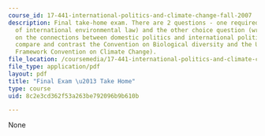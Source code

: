 ```yaml
---
course_id: 17-441-international-politics-and-climate-change-fall-2007
description: Final take-home exam. There are 2 questions - one required (on evolution
  of international environmental law) and the other choice question (write an essay
  on the connections between domestic politics and international politics OR Please
  compare and contrast the Convention on Biological diversity and the United Nations
  Framework Convention on Climate Change).
file_location: /coursemedia/17-441-international-politics-and-climate-change-fall-2007/8c2e3cd362f53a263be792096b9b610b_final_f2007.pdf
file_type: application/pdf
layout: pdf
title: "Final Exam \u2013 Take Home"
type: course
uid: 8c2e3cd362f53a263be792096b9b610b

---
```

None